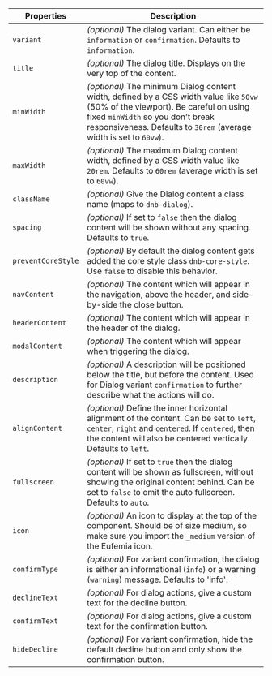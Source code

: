 ---
---

| Properties         | Description                                                                                                                                                                                                                                  |
| ------------------ | -------------------------------------------------------------------------------------------------------------------------------------------------------------------------------------------------------------------------------------------- |
| `variant`          | _(optional)_ The dialog variant. Can either be `information` or `confirmation`. Defaults to `information`.                                                                                                                                   |
| `title`            | _(optional)_ The dialog title. Displays on the very top of the content.                                                                                                                                                                      |
| `minWidth`         | _(optional)_ The minimum Dialog content width, defined by a CSS width value like `50vw` (50% of the viewport). Be careful on using fixed `minWidth` so you don't break responsiveness. Defaults to `30rem` (average width is set to `60vw`). |
| `maxWidth`         | _(optional)_ The maximum Dialog content width, defined by a CSS width value like `20rem`. Defaults to `60rem` (average width is set to `60vw`).                                                                                              |
| `className`        | _(optional)_ Give the Dialog content a class name (maps to `dnb-dialog`).                                                                                                                                                                    |
| `spacing`          | _(optional)_ If set to `false` then the dialog content will be shown without any spacing. Defaults to `true`.                                                                                                                                |
| `preventCoreStyle` | _(optional)_ By default the dialog content gets added the core style class `dnb-core-style`. Use `false` to disable this behavior.                                                                                                           |
| `navContent`       | _(optional)_ The content which will appear in the navigation, above the header, and side-by-side the close button.                                                                                                                           |
| `headerContent`    | _(optional)_ The content which will appear in the header of the dialog.                                                                                                                                                                      |
| `modalContent`     | _(optional)_ The content which will appear when triggering the dialog.                                                                                                                                                                       |
| `description`      | _(optional)_ A description will be positioned below the title, but before the content. Used for Dialog variant `confirmation` to further describe what the actions will do.                                                                  |
| `alignContent`     | _(optional)_ Define the inner horizontal alignment of the content. Can be set to `left`, `center`, `right` and `centered`. If `centered`, then the content will also be centered vertically. Defaults to `left`.                             |
| `fullscreen`       | _(optional)_ If set to `true` then the dialog content will be shown as fullscreen, without showing the original content behind. Can be set to `false` to omit the auto fullscreen. Defaults to `auto`.                                       |
| `icon`             | _(optional)_ An icon to display at the top of the component. Should be of size medium, so make sure you import the `_medium` version of the Eufemia icon.                                                                                    |
| `confirmType`      | _(optional)_ For variant confirmation, the dialog is either an informational (`info`) or a warning (`warning`) message. Defaults to 'info'.                                                                                                  |
| `declineText`      | _(optional)_ For dialog actions, give a custom text for the decline button.                                                                                                                                                                  |
| `confirmText`      | _(optional)_ For dialog actions, give a custom text for the confirmation button.                                                                                                                                                             |
| `hideDecline`      | _(optional)_ For variant confirmation, hide the default decline button and only show the confirmation button.                                                                                                                                |

